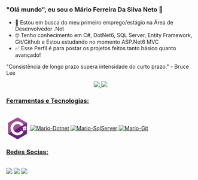 ### "Olá mundo", eu sou o Mário Ferreira Da Silva Neto 👋

- 🔭 Estou em busca do meu primeiro emprego/estágio na Área de Desenvolvedor .Net
- 🤓 Tenho conhecimento em C#, DotNet6, SQL Server, Entity Framework, Git/Github e Estou estudando no momento ASP.Net6 MVC
- ✅ Esse Perfil é para postar os projetos feitos tanto básico quanto avançado!

"Consistência de longo prazo supera intensidade do curto prazo." - Bruce Lee

 <div align="center">
  <a href="https://github.com/mariofneto">
  <img height="180em" src="https://streak-stats.demolab.com?user=mariofneto&theme=dracula&date_format=j%20M%5B%20Y%5D"/>
  <img height="180em" src="https://github-readme-stats.vercel.app/api?username=mariofneto&show_icons=true&theme=dracula&include_all_commits=true&count_private=true"/> 
  <!-- <img height="180em" src="https://github-readme-stats.vercel.app/api/top-langs/?username=mariofneto&layout=compact&langs_count=7&theme=dracula"/> -->
</div>
 
 ### Ferramentas e Tecnologias:
 <div style="display: inline"><br>
  <img style="width: 60px;" align="center" alt="Mario-Csharp" src="https://raw.githubusercontent.com/devicons/devicon/master/icons/csharp/csharp-original.svg"/>
  <img style="width: 60px;" align="center" alt="Mario-Dotnet" src="https://cdn.jsdelivr.net/gh/devicons/devicon/icons/dot-net/dot-net-original.svg"/>
  <img style="width: 60px;" align="center" alt="Mario-SqlServer" src="https://cdn.jsdelivr.net/gh/devicons/devicon/icons/microsoftsqlserver/microsoftsqlserver-plain-wordmark.svg"/>    
  <img style="width: 60px;" align="center" alt="Mario-Git" src="https://cdn.jsdelivr.net/gh/devicons/devicon/icons/git/git-original.svg"/>
</div><br>

  
  
### Redes Socias:
<div><br>
  <a href="https://www.linkedin.com/in/mariofneto/?_l=pt_BR" target="_blank"><img src="https://img.shields.io/badge/-LinkedIn-%230077B5?style=for-the-badge&logo=linkedin&logoColor=white" target="_blank"></a>
 <a href = "marioo.netoo3@gmail.com"><img src="https://img.shields.io/badge/-Gmail-%23333?style=for-the-badge&logo=gmail&logoColor=white" target="_blank"></a>
  <a href="https://instagram.com/_mariofneto" target="_blank"><img src="https://img.shields.io/badge/-Instagram-%23E4405F?style=for-the-badge&logo=instagram&logoColor=white" target="_blank"></a>
  
  
 
